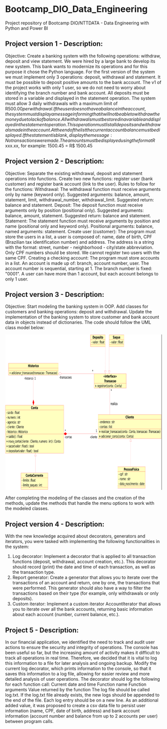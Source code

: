 # Bootcamp_DIO_Data_Engineering
 Project repository of Bootcamp DIO/NTTDATA - Data Engineering with Python and Power BI

 ## Project version 1 - Description:
Objective: Create a banking system with the following operations: withdraw, deposit and view statement. We were hired by a large bank to develop its new system. This bank wants to modernize its operations and for this purpose it chose the Python language. For the first version of the system we must implement only 3 operations: deposit, withdrawal and statement. It must be possible to deposit positive amounts to the bank account. The v1 of the project works with only 1 user, so we do not need to worry about identifying the branch number and bank account. All deposits must be stored in a variable and displayed in the statement operation. The system must allow 3 daily withdrawals with a maximum limit of R$500.00 per withdrawal. If the user does not have a balance in the account, the system must display a message informing that it will not be able to withdraw the money due to lack of balance. All withdrawals must be stored in a variable and displayed in the statement operation. This operation must list all deposits and withdrawals made in the account. At the end of the list the current account balance must be displayed. If the statement is blank, display the message: No transactions were made. The amounts must be displayed using the format R$ xxx.xx, for example: 1500.45 = R$ 1500.45

## Project version 2 - Description:
Objective: Separate the existing withdrawal, deposit and statement operations into functions. Create two new functions: register user (bank customer) and register bank account (link to the user).
Rules to follow for the functions:
Withdrawal: The withdrawal function must receive arguments only by name (keyword only). Suggested arguments: balance, amount, statement, limit, withdrawal_number, withdrawal_limit. Suggested return: balance and statement.
Deposit: The deposit function must receive arguments only by position (positional only). Suggested arguments: balance, amount, statement. Suggested return: balance and statement.
Statement: The statement function must receive arguments by position and name (positional only and keyword only). Positional arguments: balance, named arguments: statement.
Create user (customer): The program must store the users in a list, a user is composed of: name, date of birth, CPF (Brazilian tax identification number) and address. The address is a string with the format: street, number - neighborhood - city/state abbreviation. Only CPF numbers should be stored. We cannot register two users with the same CPF.
Creating a checking account: The program must store accounts in a list. An account is made up of: branch, account number, user. The account number is sequential, starting at 1. The branch number is fixed: "0001". A user can have more than 1 account, but each account belongs to only 1 user.

## Project version 3 - Description:
Objective: Start modeling the banking system in OOP. Add classes for customers and banking operations: deposit and withdrawal.
Update the implementation of the banking system to store customer and bank account data in objects instead of dictionaries. The code should follow the UML class model below:

<img src="/Trilha Python - desafio.png" alt="model" style="height: 500px; width:800px;"/>

After completing the modeling of the classes and the creation of the methods, update the methods that handle the menu options to work with the modeled classes.

## Project version 4 - Description:
With the new knowledge acquired about decorators, generators and iterators, you were tasked with implementing the following functionalities in the system:
1. Log decorator: Implement a decorator that is applied to all transaction functions (deposit, withdrawal, account creation, etc.). This decorator should record (print) the date and time of each transaction, as well as the transaction type.
2. Report generator: Create a generator that allows you to iterate over the transactions of an account and return, one by one, the transactions that were performed. This generator should also have a way to filter the transactions based on their type (for example, only withdrawals or only deposits).
3. Custom iterator: Implement a custom iterator AccountIterator that allows you to iterate over all the bank accounts, returning basic information about each account (number, current balance, etc.).

## Project 5 - Description:
In our financial application, we identified the need to track and audit user actions to ensure the security and integrity of operations. The console has been useful so far, but the increasing amount of activity makes it difficult to track all operations in real time. Therefore, we decided that it is vital to log this information to a file for later analysis and ongoing backup.
Modify the current log decorator, which prints information to the console, so that it saves this information to a log file, allowing for easier review and more detailed analysis of user operations.
The decorator should log the following for each function call:
Current date and time
Function name
Function arguments
Value returned by the function
The log file should be called log.txt.
If the log.txt file already exists, the new logs should be appended to the end of the file.
Each log entry should be on a new line.
As an additional added value, it was proposed to create a csv data file to persist user information (name, CPF, date of birth, address) and bank account information (account number and balance from up to 2 accounts per user) between program calls.
